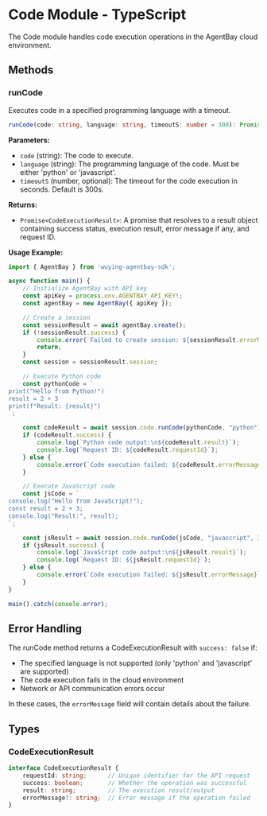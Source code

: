 # Code Module - TypeScript

The Code module handles code execution operations in the AgentBay cloud environment.

## Methods

### runCode

Executes code in a specified programming language with a timeout.

```typescript
runCode(code: string, language: string, timeoutS: number = 300): Promise<CodeExecutionResult>
```

**Parameters:**
- `code` (string): The code to execute.
- `language` (string): The programming language of the code. Must be either 'python' or 'javascript'.
- `timeoutS` (number, optional): The timeout for the code execution in seconds. Default is 300s.

**Returns:**
- `Promise<CodeExecutionResult>`: A promise that resolves to a result object containing success status, execution result, error message if any, and request ID.

**Usage Example:**

```typescript
import { AgentBay } from 'wuying-agentbay-sdk';

async function main() {
    // Initialize AgentBay with API key
    const apiKey = process.env.AGENTBAY_API_KEY!;
    const agentBay = new AgentBay({ apiKey });

    // Create a session
    const sessionResult = await agentBay.create();
    if (!sessionResult.success) {
        console.error(`Failed to create session: ${sessionResult.errorMessage}`);
        return;
    }
    const session = sessionResult.session;

    // Execute Python code
    const pythonCode = `
print("Hello from Python!")
result = 2 + 3
print(f"Result: {result}")
`;

    const codeResult = await session.code.runCode(pythonCode, "python");
    if (codeResult.success) {
        console.log(`Python code output:\n${codeResult.result}`);
        console.log(`Request ID: ${codeResult.requestId}`);
    } else {
        console.error(`Code execution failed: ${codeResult.errorMessage}`);
    }

    // Execute JavaScript code
    const jsCode = `
console.log("Hello from JavaScript!");
const result = 2 + 3;
console.log("Result:", result);
`;

    const jsResult = await session.code.runCode(jsCode, "javascript", 30);
    if (jsResult.success) {
        console.log(`JavaScript code output:\n${jsResult.result}`);
        console.log(`Request ID: ${jsResult.requestId}`);
    } else {
        console.error(`Code execution failed: ${jsResult.errorMessage}`);
    }
}

main().catch(console.error);
```

## Error Handling

The runCode method returns a CodeExecutionResult with `success: false` if:
- The specified language is not supported (only 'python' and 'javascript' are supported)
- The code execution fails in the cloud environment
- Network or API communication errors occur

In these cases, the `errorMessage` field will contain details about the failure.

## Types

### CodeExecutionResult

```typescript
interface CodeExecutionResult {
    requestId: string;      // Unique identifier for the API request
    success: boolean;       // Whether the operation was successful
    result: string;         // The execution result/output
    errorMessage?: string;  // Error message if the operation failed
}
``` 